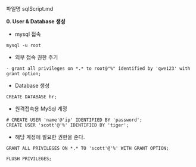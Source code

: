 파일명 sqlScript.md

**0. User & Database 생성**

- mysql 접속
```
mysql -u root 
```
- 외부 접속 권한 주기
```
- grant all privileges on *.* to root@"%" identified by 'qwe123' with grant option;
```
- Database 생성
```
CREATE DATABASE hr;
```
- 원격접속용 MySql 계정
```
# CREATE USER 'name'@'ip' IDENTIFIED BY 'password';
CREATE USER 'scott'@'%' IDENTIFIED BY 'tiger';
```
- 해당 계정에 필요한 권한을 준다.
``` 
GRANT ALL PRIVILEGES ON *.* TO 'scott'@'%' WITH GRANT OPTION;

FLUSH PRIVILEGES;
```


